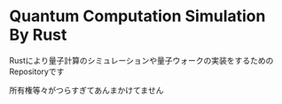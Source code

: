# Quantum Computation Simulation By Rust
Rustにより量子計算のシミュレーションや量子ウォークの実装をするためのRepositoryです

所有権等々がつらすぎてあんまかけてません
